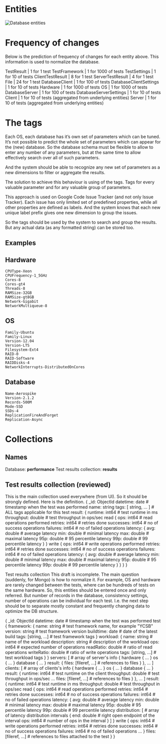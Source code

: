 Entities
========

![Database entities](http://plantuml.com/plantuml/img/nLJ1Ri8m3BqZyGyHnsbKsdKtn8GuC25Hf9szr42qqbPE2cA8Vr_SDZI1bkssKsi_v_dPiIDJq5giKPiLwZ8ruZmS2960GQFsoFzH5F77x2WljxkYD9wJ499bWGH6vPbc3noijSML1HQM99CdB_n8oc1d_0SZrmENuM0uy3IDnsBqCgfKpWZsUCpfgoyWHcDKjjNtU1GzZSGqLPYP7Z16idA6Wpg8WJbGSWH2txUCVUiD37o2HaVSXxIwwYmXU-jZzjPo74vP7zAoFwoxXPpGC3WiueR8iinKYhqfQYL-YbiF1uULzAUGrM3U2Jd_oopMOkuaTuYH87SuLwOYJ9J-gjZY0Z7fu6eOW2_E0xa73NGgC8227V1ZXB1ysfRIoUXlHdqgWtgzyw05AjD8PiKEDik2NuAhoIs-6dSvcidlBYbSXhyBxrwY-dnrXLEhNEdgiXPumDJfxFAxfwmlYNyfhZ--k4RlB-T3aOH5gcJLuHb8anCxLvFtLErLEp6n-iP72jrBKNFAebmtMcHEg1jAtP3msEbNCI62ayWtuip2dmN3bqxsPTnRCv3SsIvBKr85wICKJkp6Zga-sHxlRJQF-0S0)

Frequency of changes
====================

Below is the prediction of frequency of changes for each entity above. This information is used to normalize the database.

TestResult              | 1 for 1 test
TestFramework           | 1 for 1000 of tests
TestSettings            | 1 for 10 of tests
ClientTestResult        | 8 for 1 test
ServerTestResult        | 4 for 1 test
File                    | 24 for 1 test
DatabaseClient          | 1 for 100 of tests
DatabaseClientSettings  | 1 for 10 of tests
Hardware                | 1 for 1000 of tests
OS                      | 1 for 1000 of tests
DatabaseServer          | 1 for 100 of tests
DatabaseServerSettings  | 1 for 10 of tests
Client                  | 1 for 10 of tests (aggregated from underlying entities)
Server                  | 1 for 10 of tests (aggregated from underlying entities)

The tags
========

Each OS, each database has it’s own set of parameters which can be tuned. It’s not possible to predict the whole set of parameters which can appear for the (new) database. So the database schema must be flexible to allow to enter any number of any parameters, but at the same time to allow effectively search over all of such parameters.

And the system should be able to recognize any new set of parameters as a new dimensions to filter or aggregate the results.

The solution to achieve this behaviour is using of the tags. Tags for every valuable parameter and for any valuable group of parameters.

This approach is used on Google Code Issue Tracker (and not only Issue Tracker). Each issue has only limited set of predefined properties, while all other properties are defined as labels. And the system knows that each new unique label prefix gives one new dimension to group the issues.

So the tags should be used by the system to search and group the results. But any actual data (as any formatted string) can be stored too.

Examples
--------

Hardware
--------

    CPUType-Xeon
    CPUFrequency-1_5GHz
    Cores-8
    Cores-gt4
    Threads-8
    RAMSize-32GB
    RAMSize-gt8GB
    Network-Gigabit
    NetworkMultiqueue-8

OS
--

    Family-Ubuntu
    Family-Linux
    Version-12.04
    Version-LTS
    Filesystem-Ext4
    RAID-0
    RAID-Software
    RAIDDisks-4
    NetworkInterrupts-DistributedOnCores

Database
--------
    Name-Aerospike
    Version-2.1.2
    Records-500M
    Mode-SSD
    SSDs-4
    ReplicationFireAndForget
    Replication-Async

Collections
===========

Names
-----

Database: **performance**
Test results collection: **results**

Test results collection (reviewed)
----------------------------------

This is the main collection used everywhere (from UI). So it should be strongly defined. Here is the definition.
{
	_id: ObjectId
	datetime: date		# timestamp when the test was performed
	name: string
	tags: [ string, ... ]	# ALL tags applicable for this test
result: {
		runtime: int64				# test runtime in ms
		throughput: double			# test throughput in ops/sec
		read {
			ops: int64				# read operations performed
			retries: int64			# retries done
			successes: int64		# no of success operations
			failures: int64			# no of failed operations
			latency: {
				avg: double			# average latency
				min: double			# minimal latency
				max: double			# maximal latency
				95p: double			# 95 percentile latency
				99p: double			# 99 percentile latency
			}
		}
		write {
			ops: int64				# write operations performed
			retries: int64			# retries done
			successes: int64		# no of success operations
			failures: int64			# no of failed operations
			latency: {
				avg: double			# average latency
				min: double			# minimal latency
				max: double			# maximal latency
				95p: double			# 95 percentile latency
				99p: double			# 99 percentile latency
			}
		}
	}
}

Test results collection
This draft is incomplete. The main question (suddenly, for Mongo) is how to normalize it. For example, OS and hardware are rarely changed between the tests, where can be hundreds of tests on the same hardware. So, this entities should be entered once and only referred. But number of records in the database, consistency settings, number of operations can be individual for each test. I.e. the next step should be to separate mostly constant and frequently changing data to optimize the DB structure.

{
	_id: ObjectId
	datetime: date					# timestamp when the test was performed
	test {
		framework: {
			name: string			# test framework name, for example "YCSB"
			version: string			# test framework version
			buildtime: date			# date of the latest build
			tags: [string, ...]		# test framework tags
		}
		workload: {
			name: string			# name of the workload
			description: string		# description of the workload
			ops: int64				# expected number of operations
			readRatio: double		# ratio of read operations
			writeRatio: double		# ratio of write operations
			tags: [string, ...]		# test workload tags
		}
	}
	servers: [						# array of server's info
		{
			hardware {
				...
			}
			os {
				...
			}
			database {
				...
			}
			result: {
				files: [fileref, ...]		# references to files
			}
		}, ...
	]
	clients: [						# array of clients's info
		{
			hardware {
				...
			}
			os {
				...
			}
			database {
				...
			}
			result: {
				runtime: int64		# test runtime on the client
				throughput: double	# test throughput in ops/sec
				...
				files: [fileref, ...]		# references to files
			}
		}, ...
	]
	result: {
		runtime: int64				# test runtime in ms
		throughput: double			# test throughput in ops/sec
		read {
			ops: int64				# read operations performed
			retries: int64			# retries done
			successes: int64		# no of success operations
			failures: int64			# no of failed operations
			latency: {
				avg: double			# average latency
				min: double			# minimal latency
				max: double			# maximal latency
				95p: double			# 95 percentile latency
				99p: double			# 99 percentile latency
				distribution: [		# array of latency distribution intervals
					{
						end: double	# right open endpoint of the interval
						ops: int64	# number of ops in the interval
					}
				]
		}
		write {
			ops: int64				# write operations performed
			retries: int64			# retries done
			successes: int64		# no of success operations
			failures: int64			# no of failed operations
			...
		}
		files: [fileref, ...]		# references to files attached to the test
	}
}


